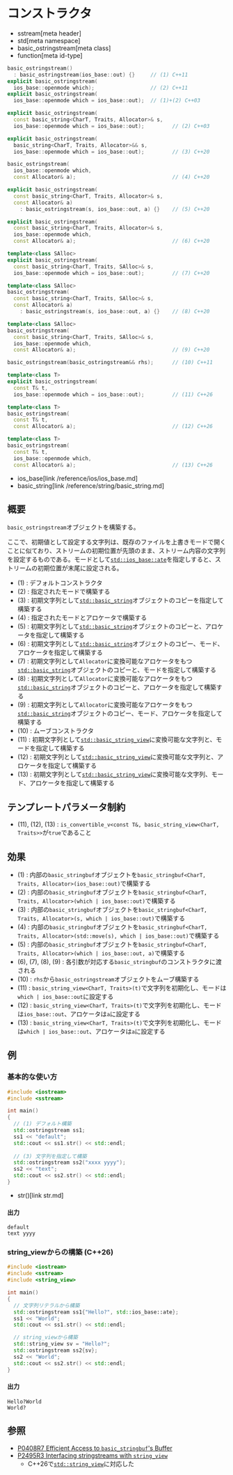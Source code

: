 # コンストラクタ
* sstream[meta header]
* std[meta namespace]
* basic_ostringstream[meta class]
* function[meta id-type]

```cpp
basic_ostringstream()
  : basic_ostringstream(ios_base::out) {}     // (1) C++11
explicit basic_ostringstream(
  ios_base::openmode which);                  // (2) C++11
explicit basic_ostringstream(
  ios_base::openmode which = ios_base::out);  // (1)+(2) C++03

explicit basic_ostringstream(
  const basic_string<CharT, Traits, Allocator>& s,
  ios_base::openmode which = ios_base::out);         // (2) C++03

explicit basic_ostringstream(
  basic_string<CharT, Traits, Allocator>&& s,
  ios_base::openmode which = ios_base::out);         // (3) C++20

basic_ostringstream(
  ios_base::openmode which,
  const Allocator& a);                               // (4) C++20

explicit basic_ostringstream(
  const basic_string<CharT, Traits, Allocator>& s,
  const Allocator& a)
    : basic_ostringstream(s, ios_base::out, a) {}    // (5) C++20

explicit basic_ostringstream(
  const basic_string<CharT, Traits, Allocator>& s,
  ios_base::openmode which,
  const Allocator& a);                               // (6) C++20

template<class SAlloc>
explicit basic_ostringstream(
  const basic_string<CharT, Traits, SAlloc>& s,
  ios_base::openmode which = ios_base::out);         // (7) C++20

template<class SAlloc>
basic_ostringstream(
  const basic_string<CharT, Traits, SAlloc>& s,
  const Allocator& a)
    : basic_ostringstream(s, ios_base::out, a) {}    // (8) C++20

template<class SAlloc>
basic_ostringstream(
  const basic_string<CharT, Traits, SAlloc>& s,
  ios_base::openmode which,
  const Allocator& a);                               // (9) C++20

basic_ostringstream(basic_ostringstream&& rhs);      // (10) C++11

template<class T>
explicit basic_ostringstream(
  const T& t,
  ios_base::openmode which = ios_base::out);         // (11) C++26

template<class T>
basic_ostringstream(
  const T& t,
  const Allocator& a);                               // (12) C++26

template<class T>
basic_ostringstream(
  const T& t,
  ios_base::openmode which,
  const Allocator& a);                               // (13) C++26
```
* ios_base[link /reference/ios/ios_base.md]
* basic_string[link /reference/string/basic_string.md]

## 概要
`basic_ostringstream`オブジェクトを構築する。

ここで、初期値として設定する文字列は、既存のファイルを上書きモードで開くことに似ており、ストリームの初期位置が先頭のまま、ストリーム内容の文字列を設定するものである。モードとして[`std::ios_base::ate`](/reference/ios/ios_base/type-openmode.md)を指定しすると、ストリームの初期位置が末尾に設定される。

- (1) : デフォルトコンストラクタ
- (2) : 指定されたモードで構築する
- (3) : 初期文字列として[`std::basic_string`](/reference/string/basic_string.md)オブジェクトのコピーを指定して構築する
- (4) : 指定されたモードとアロケータで構築する
- (5) : 初期文字列として[`std::basic_string`](/reference/string/basic_string.md)オブジェクトのコピーと、アロケータを指定して構築する
- (6) : 初期文字列として[`std::basic_string`](/reference/string/basic_string.md)オブジェクトのコピー、モード、アロケータを指定して構築する
- (7) : 初期文字列として`Allocator`に変換可能なアロケータをもつ[`std::basic_string`](/reference/string/basic_string.md)オブジェクトのコピーと、モードを指定して構築する
- (8) : 初期文字列として`Allocator`に変換可能なアロケータをもつ[`std::basic_string`](/reference/string/basic_string.md)オブジェクトのコピーと、アロケータを指定して構築する
- (9) : 初期文字列として`Allocator`に変換可能なアロケータをもつ[`std::basic_string`](/reference/string/basic_string.md)オブジェクトのコピー、モード、アロケータを指定して構築する
- (10) : ムーブコンストラクタ
- (11) : 初期文字列として[`std::basic_string_view`](/reference/string_view/basic_string_view.md)に変換可能な文字列と、モードを指定して構築する
- (12) : 初期文字列として[`std::basic_string_view`](/reference/string_view/basic_string_view.md)に変換可能な文字列と、アロケータを指定して構築する
- (13) : 初期文字列として[`std::basic_string_view`](/reference/string_view/basic_string_view.md)に変換可能な文字列、モード、アロケータを指定して構築する


## テンプレートパラメータ制約
- (11), (12), (13) : `is_convertible_v<const T&, basic_string_view<CharT, Traits>>`が`true`であること

## 効果
- (1) : 内部の`basic_stringbuf`オブジェクトを`basic_stringbuf<CharT, Traits, Allocator>(ios_base::out)`で構築する
- (2) : 内部の`basic_stringbuf`オブジェクトを`basic_stringbuf<CharT, Traits, Allocator>(which | ios_base::out)`で構築する
- (3) : 内部の`basic_stringbuf`オブジェクトを`basic_stringbuf<CharT, Traits, Allocator>(s, which | ios_base::out)`で構築する
- (4) : 内部の`basic_stringbuf`オブジェクトを`basic_stringbuf<CharT, Traits, Allocator>(std::move(s), which | ios_base::out)`で構築する
- (5) : 内部の`basic_stringbuf`オブジェクトを`basic_stringbuf<CharT, Traits, Allocator>(which | ios_base::out, a)`で構築する
- (6), (7), (8), (9) : 各引数が対応する`basic_stringbuf`のコンストラクタに渡される
- (10) : `rhs`から`basic_ostringstream`オブジェクトをムーブ構築する
- (11) : `basic_string_view<CharT, Traits>(t)`で文字列を初期化し、モードは`which | ios_base::out`に設定する
- (12) : `basic_string_view<CharT, Traits>(t)`で文字列を初期化し、モードは`ios_base::out`、アロケータは`a`に設定する
- (13) : `basic_string_view<CharT, Traits>(t)`で文字列を初期化し、モードは`which | ios_base::out`、アロケータは`a`に設定する


## 例
### 基本的な使い方
```cpp example
#include <iostream>
#include <sstream>

int main()
{
  // (1) デフォルト構築
  std::ostringstream ss1;
  ss1 << "default";
  std::cout << ss1.str() << std::endl;
  
  // (3) 文字列を指定して構築
  std::ostringstream ss2("xxxx yyyy");
  ss2 << "text";
  std::cout << ss2.str() << std::endl;
}
```
* str()[link str.md]

#### 出力
```
default
text yyyy
```

### string_viewからの構築 (C++26)
```cpp example
#include <iostream>
#include <sstream>
#include <string_view>

int main()
{
  // 文字列リテラルから構築
  std::ostringstream ss1{"Hello?", std::ios_base::ate};
  ss1 << "World";
  std::cout << ss1.str() << std::endl;

  // string_viewから構築
  std::string_view sv = "Hello?";
  std::ostringstream ss2{sv};
  ss2 << "World";
  std::cout << ss2.str() << std::endl;
}
```

#### 出力
```
Hello?World
World?
```

## 参照
- [P0408R7 Efficient Access to `basic_stringbuf`'s Buffer](https://www.open-std.org/jtc1/sc22/wg21/docs/papers/2019/p0408r7.pdf)
- [P2495R3 Interfacing stringstreams with `string_view`](https://www.open-std.org/jtc1/sc22/wg21/docs/papers/2023/p2495r3.pdf)
    - C++26で[`std::string_view`](/reference/string_view/basic_string_view.md)に対応した
